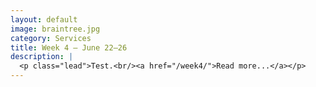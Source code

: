 ```yaml
---
layout: default
image: braintree.jpg
category: Services
title: Week 4 – June 22–26
description: |
  <p class="lead">Test.<br/><a href="/week4/">Read more...</a></p>
---
```

